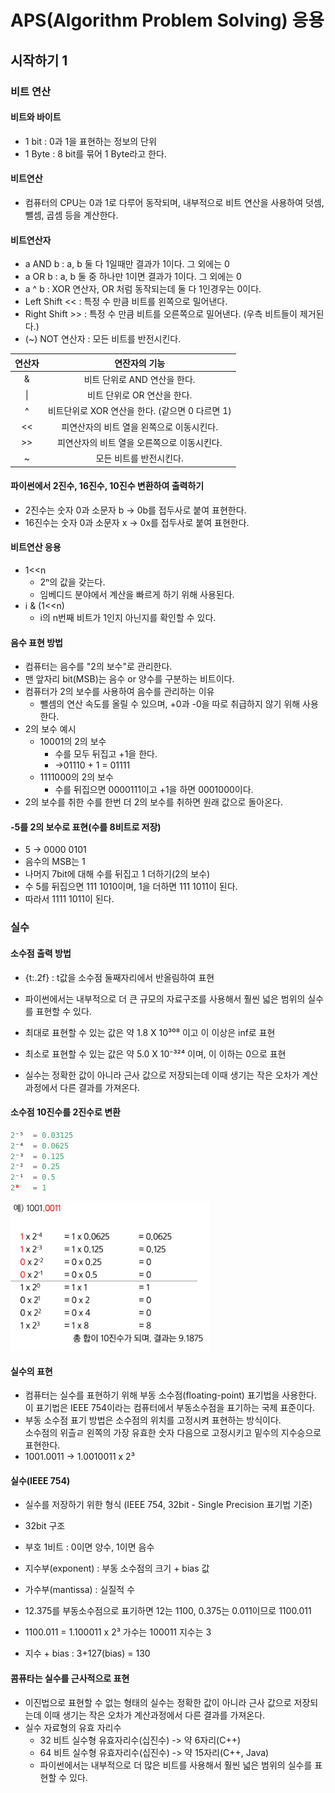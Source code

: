 ﻿# APS(Algorithm Problem Solving) 응용

## 시작하기 1

### 비트 연산

#### 비트와 바이트

- 1 bit : 0과 1을 표현하는 정보의 단위
- 1 Byte : 8 bit를 묶어 1 Byte라고 한다.

#### 비트연산

- 컴퓨터의 CPU는 0과 1로 다루어 동작되며, 내부적으로 비트 연산을 사용하여 덧셈, 뺄셈, 곱셈 등을 계산한다.

#### 비트연산자

- a AND b : a, b 둘 다 1일때만 결과가 1이다. 그 외에는 0
- a OR b : a, b 둘 중 하나만 1이면 결과가 1이다. 그 외에는 0
- a ^ b : XOR 연산자, OR 처럼 동작되는데 둘 다 1인경우는 0이다.
- Left Shift << : 특정 수 만큼 비트를 왼쪽으로 밀어낸다.
- Right Shift >> : 특정 수 만큼 비트를 오른쪽으로 밀어낸다. (우측 비트들이 제거된다.)
- (~) NOT 연산자 : 모든 비트를 반전시킨다.

| 연산자 |                  연잔자의 기능                  |
| :----: | :---------------------------------------------: |
|   &    |          비트 단위로 AND 연산을 한다.           |
|   \|   |           비트 단위로 OR 연산을 한다.           |
|   ^    | 비트단위로 XOR 연산을 한다. (같으면 0 다르면 1) |
|   <<   |    피연산자의 비트 열을 왼쪽으로 이동시킨다.    |
|   >>   |   피연산자의 비트 열을 오른쪽으로 이동시킨다.   |
|   ~    |             모든 비트를 반전시킨다.             |

#### 파이썬에서 2진수, 16진수, 10진수 변환하여 출력하기

- 2진수는 숫자 0과 소문자 b -> 0b를 접두사로 붙여 표현한다.
- 16진수는 숫자 0과 소문자 x -> 0x를 접두사로 붙여 표현한다.

#### 비트연산 응용

- 1<<n
  - 2ⁿ의 값을 갖는다.
  - 임베디드 분야에서 계산을 빠르게 하기 위해 사용된다.
- i & (1<<n)
  - i의 n번째 비트가 1인지 아닌지를 확인할 수 있다.

#### 음수 표현 방법

- 컴퓨터는 음수를 "2의 보수"로 관리한다.
- 맨 앞자리 bit(MSB)는 음수 or 양수를 구분하는 비트이다.
- 컴퓨터가 2의 보수를 사용하여 음수를 관리하는 이유
  - 뺄셈의 연산 속도를 올릴 수 있으며, +0과 -0을 따로 취급하지 않기 위해 사용한다.
- 2의 보수 예시
  - 10001의 2의 보수
    - 수를 모두 뒤집고 +1을 한다.
    - ->01110 + 1 = 01111
  - 1111000의 2의 보수
    - 수를 뒤집으면 0000111이고 +1을 하면 0001000이다.
- 2의 보수를 취한 수를 한번 더 2의 보수를 취하면 원래 값으로 돌아온다.

#### -5를 2의 보수로 표현(수를 8비트로 저장)

- 5 -> 0000 0101
- 음수의 MSB는 1
- 나머지 7bit에 대해 수를 뒤집고 1 더하기(2의 보수)
- 수 5를 뒤집으면 111 1010이며, 1을 더하면 111 1011이 된다.
- 따라서 1111 1011이 된다.

### 실수

#### 소수점 출력 방법

- {t:.2f} : t값을 소수점 둘째자리에서 반올림하여 표현

- 파이썬에서는 내부적으로 더 큰 규모의 자료구조를 사용해서 훨씬 넓은 범위의 실수를 표현할 수 있다.
- 최대로 표현할 수 있는 값은 약 1.8 X 10³⁰⁸ 이고 이 이상은 inf로 표현
- 최소로 표현할 수 있는 값은 약 5.0 X 10⁻³²⁴ 이며, 이 이하는 0으로 표현
- 실수는 정확한 값이 아니라 근사 값으로 저장되는데 이때 생기는 작은 오차가 계산 과정에서 다른 결과를 가져온다.

#### 소수점 10진수를 2진수로 변환

```py
2⁻⁵  = 0.03125
2⁻⁴  = 0.0625
2⁻³  = 0.125
2⁻²  = 0.25
2⁻¹  = 0.5
2⁰   = 1
```

![alt text](Bin_Dec_Point.png)

#### 실수의 표현

- 컴퓨터는 실수를 표현하기 위해 부동 소수점(floating-point) 표기법을 사용한다.<br>이 표기법은 IEEE 754이라는 컴퓨터에서 부동소수점을 표기하는 국제 표준이다.
- 부동 소수점 표기 방법은 소수점의 위치를 고정시켜 표현하는 방식이다.<br>소수점의 위츨ㄹ 왼쪽의 가장 유효한 숫자 다음으로 고정시키고 밑수의 지수승으로 표현한다.
- 1001.0011 -> 1.0010011 x 2³

#### 실수(IEEE 754)

- 실수를 저장하기 위한 형식 (IEEE 754, 32bit - Single Precision 표기법 기준)
- 32bit 구조
- 부호 1비트 : 0이면 양수, 1이면 음수
- 지수부(exponent) : 부동 소수점의 크기 + bias 값
- 가수부(mantissa) : 실질적 수

- 12.375를 부동소수점으로 표기하면 12는 1100, 0.375는 0.011이므로 1100.011
- 1100.011 = 1.100011 x 2³ 가수는 100011 지수는 3
- 지수 + bias : 3+127(bias) = 130

#### 콤퓨타는 실수를 근사적으로 표현

- 이진법으로 표현할 수 없는 형태의 실수는 정확한 값이 아니라 근사 값으로 저장되는데 이때 생기는 작은 오차가 계산과정에서 다른 결과를 가져온다.
- 실수 자료형의 유효 자리수
  - 32 비트 실수형 유효자리수(십진수) -> 약 6자리(C++)
  - 64 비트 실수형 유효자리수(십진수) -> 약 15자리(C++, Java)
  - 파이썬에서는 내부적으로 더 많은 비트를 사용해서 훨씬 넓은 범위의 실수를 표현할 수 있다.
